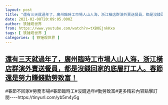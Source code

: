```yaml
---
layout: post
title: "還有三天就過年了，廣州臨時工市場人山人海，浙江橫店群演外賣送餐員，都是沒錢回家的底層打工人。春節還是努力賺錢勤勞致富！"
date: 2021-02-08T20:09:05.000Z
author: 铁锤观世界
from: https://www.youtube.com/watch?v=tXB0EjnkKxo
tags: [ 铁锤观世界 ]
categories: [ 铁锤观世界 ]
---
```

<!--1612814945000-->
[還有三天就過年了，廣州臨時工市場人山人海，浙江橫店群演外賣送餐員，都是沒錢回家的底層打工人。春節還是努力賺錢勤勞致富！](https://www.youtube.com/watch?v=tXB0EjnkKxo)
------

<div>
#春節不回家#勞務市場#春節臨時工#沒錢過年#勤勞致富#更多精彩內容點擊訂閱----https://tinyurl.com/yb5m4y5g
</div>
